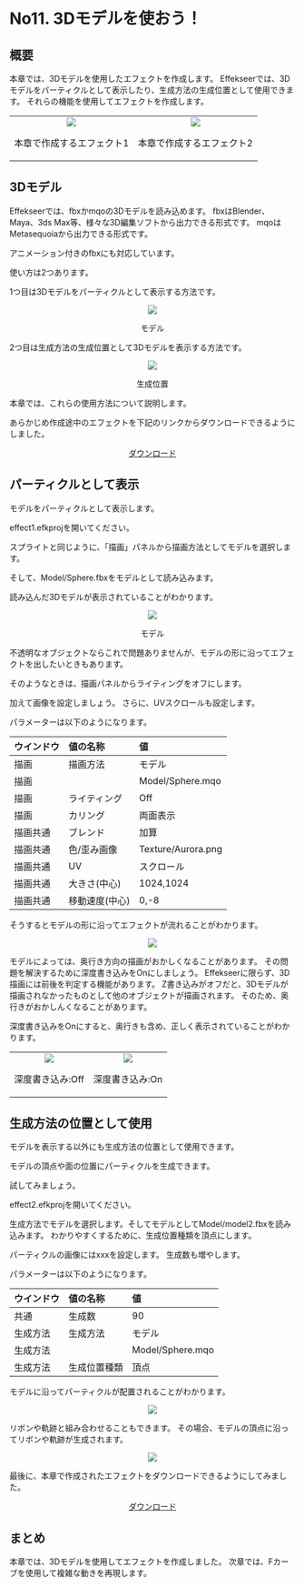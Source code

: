 ﻿# No11. 3Dモデルを使おう！

<div class="main">

## 概要

本章では、3Dモデルを使用したエフェクトを作成します。
Effekseerでは、3Dモデルをパーティクルとして表示したり、生成方法の生成位置として使用できます。
それらの機能を使用してエフェクトを作成します。

<div align="center">
<table>
<tr>

<td>
<div align="center">
<img src="../../img/Tutorial/11/effect1.gif">
<p>本章で作成するエフェクト1</p>
</div>
</td>
<td>
<div align="center">
<img src="../../img/Tutorial/11/effect2.gif">
<p>本章で作成するエフェクト2</p>
</div>
</td>

</tr>
</table>
</div>

## 3Dモデル

Effekseerでは、fbxかmqoの3Dモデルを読み込めます。
fbxはBlender、Maya、3ds Max等、様々な3D編集ソフトから出力できる形式です。
mqoはMetasequoiaから出力できる形式です。

アニメーション付きのfbxにも対応しています。

使い方は2つあります。

1つ目は3Dモデルをパーティクルとして表示する方法です。

<div align="center">
<img src="../../img/Tutorial/11/usecase_model.png">
<p>モデル</p>
</div>

2つ目は生成方法の生成位置として3Dモデルを表示する方法です。

<div align="center">
<img src="../../img/Tutorial/11/usecase_spawn.png">
<p>生成位置</p>
</div>

本章では、これらの使用方法について説明します。

<p>あらかじめ作成途中のエフェクトを下記のリンクからダウンロードできるようにしました。</p>
<div align="center">
<p><a href = "../../Sample/11_01_Sample.zip">ダウンロード</a></p>
</div>

## パーティクルとして表示

モデルをパーティクルとして表示します。

effect1.efkprojを開いてください。

スプライトと同じように、「描画」パネルから描画方法としてモデルを選択します。

そして、Model/Sphere.fbxをモデルとして読み込みます。

読み込んだ3Dモデルが表示されていることがわかります。

<div align="center">
<img src="../../img/Tutorial/11/model.png">
<p>モデル</p>
</div>

不透明なオブジェクトならこれで問題ありませんが、モデルの形に沿ってエフェクトを出したいときもあります。

そのようなときは、描画パネルからライティングをオフにします。

加えて画像を設定しましょう。
さらに、UVスクロールも設定します。

パラメーターは以下のようになります。

|ウインドウ|値の名称|値|
|:----|:----|:----|
|描画|描画方法|モデル|
|描画||Model/Sphere.mqo|
|描画|ライティング|Off|
|描画|カリング|両面表示|
|描画共通|ブレンド|加算|
|描画共通|色/歪み画像|Texture/Aurora.png|
|描画共通|UV|スクロール|
|描画共通|大きさ(中心)|1024,1024|
|描画共通|移動速度(中心)|0,-8|

そうするとモデルの形に沿ってエフェクトが流れることがわかります。

<div align="center">
<img src="../../img/Tutorial/11/effect1.gif">
</div>

モデルによっては、奥行き方向の描画がおかしくなることがあります。
その問題を解決するために深度書き込みをOnにしましょう。
Effekseerに限らず、3D描画には前後を判定する機能があります。
Z書き込みがオフだと、3Dモデルが描画されなかったものとして他のオブジェクトが描画されます。
そのため、奥行きがおかしんくなることがあります。

深度書き込みをOnにすると、奥行きも含め、正しく表示されていることがわかります。

<div align="center">
<table>
<tr>

<td>
<div align="center">
<img src="../../img/Tutorial/11/zwrite_off.png">
<p>深度書き込み:Off</p>
</div>
</td>
<td>
<div align="center">
<img src="../../img/Tutorial/11/zwrite_on.png">
<p>深度書き込み:On</p>
</div>
</td>

</tr>
</table>
</div>

## 生成方法の位置として使用

モデルを表示する以外にも生成方法の位置として使用できます。

モデルの頂点や面の位置にパーティクルを生成できます。

試してみましょう。

effect2.efkprojを開いてください。

生成方法でモデルを選択します。そしてモデルとしてModel/model2.fbxを読み込みます。
わかりやすくするために、生成位置種類を頂点にします。

パーティクルの画像にはxxxを設定します。
生成数も増やします。

パラメーターは以下のようになります。

|ウインドウ|値の名称|値|
|:----|:----|:----|
|共通|生成数|90|
|生成方法|生成方法|モデル|
|生成方法||Model/Sphere.mqo|
|生成方法|生成位置種類|頂点|

モデルに沿ってパーティクルが配置されることがわかります。

<div align="center">
<img src="../../img/Tutorial/11/effect2.gif">
</div>

リボンや軌跡と組み合わせることもできます。
その場合、モデルの頂点に沿ってリボンや軌跡が生成されます。

<div align="center">
<img src="../../img/Tutorial/11/effect3.gif">
</div>

最後に、本章で作成されたエフェクトをダウンロードできるようにしてみました。

<div align="center">
<a href = "../../Sample/11_02_Sample.zip">ダウンロード</a>
</div>

## まとめ

本章では、3Dモデルを使用してエフェクトを作成しました。
次章では、Fカーブを使用して複雑な動きを再現します。

</div>
